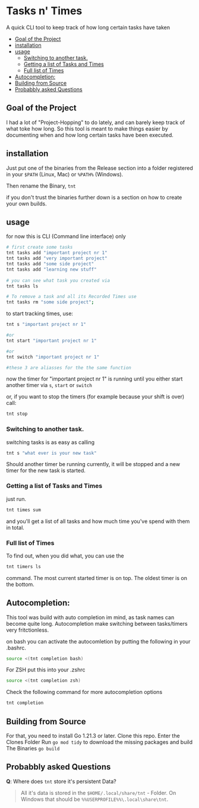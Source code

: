 # Tasks n' Times
A quick CLI tool to keep track of how long certain tasks have taken



<!-- vim-markdown-toc GFM -->

* [Goal of the Project](#goal-of-the-project)
* [installation](#installation)
* [usage](#usage)
    * [Switching to another task.](#switching-to-another-task)
    * [Getting a list of Tasks and Times](#getting-a-list-of-tasks-and-times)
    * [Full list of Times](#full-list-of-times)
* [Autocompletion:](#autocompletion)
* [Building from Source](#building-from-source)
* [Probabbly asked Questions](#probabbly-asked-questions)

<!-- vim-markdown-toc -->


## Goal of the Project

I had a lot of "Project-Hopping" to do lately, and can barely keep track of what toke how long.
So this tool is meant to make things easier by documenting when and how long certain tasks have been executed.


## installation
Just put one of the binaries from the Release section into a folder registered in your `$PATH` (Linux, Mac)  or `%PATH%` (Windows).

Then rename the Binary, `tnt`

if you don't trust the binaries further down is a section on how to create your own builds.


## usage
for now this is CLI (Command line interface) only

```bash
# first create some tasks 
tnt tasks add "important project nr 1"
tnt tasks add "very important project"
tnt tasks add "some side project"
tnt tasks add "learning new stuff"
   
# you can see what task you created via
tnt tasks ls

# To remove a task and all its Recorded Times use
tnt tasks rm "some side project";
```

to start tracking times, use:
```bash
tnt s "important project nr 1"

#or
tnt start "important project nr 1"

#or
tnt switch "important project nr 1"

#these 3 are aliasses for the the same function
```

now the timer for "important project nr 1" is running until you either start
another timer via `s`, `start` or `switch`

or, if you want to stop the timers (for example because your shift is over) call:

```bash
tnt stop
```

### Switching to another task.
switching tasks is as easy as calling
```bash
tnt s "what ever is your new task"
```
Should another timer be running currently, it will be stopped and a new timer for the new task is started.


### Getting a list of Tasks and Times
just run.

```bash
tnt times sum 
```
and you'll get a list of all tasks and how much time you've spend with them in total.

### Full list of Times
To find out, when you did what, you can use the 
```bash
tnt timers ls
```
command. The most current started timer is on top.
The oldest timer is on the bottom.



## Autocompletion:
This tool was build with auto completion im mind, as task names can become quite long.
Autocompletion make switching between tasks/timers very fritctionless.

on bash you can activate the autocomletion by putting the following in your .bashrc.
```bash
source <(tnt completion bash)
```

For ZSH put this into your .zshrc
```bash
source <(tnt completion zsh)
```

Check the following command for more autocompletion options
```bash
tnt completion 
```

## Building from Source
For that, you need to install Go 1.21.3 or later.
Clone this repo. 
Enter the Clones Folder
Run `go mod tidy` to download the missing packages
and build The Binaries `go build`


## Probabbly asked Questions
 **Q**: Where does `tnt` store it's persistent Data?
> All it's data is stored in the `$HOME/.local/share/tnt` - Folder.
> On Windows that should be `%%USERPROFILE%%\.local\share\tnt`.
